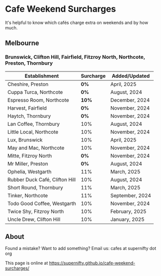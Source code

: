 # Cafe Weekend Surcharges

It's helpful to know which cafés charge extra on weekends and by how much.

## Melbourne

### Brunswick, Clifton Hill, Fairfield, Fitzroy North, Northcote, Preston, Thornbury

| Establishment | Surcharge | Added/Updated |
| - | - | - |
| Cheshire, Preston | **0%** | April, 2025 |
| Cuppa Turca, Northcote | **0%** | August, 2024 |
| Espresso Room, Northcote | **10%** | December, 2024 |
| Harvest, Fairfield | **0%** | November, 2024 |
| Haytch, Thornbury | **0%** | November, 2024 |
| Lan Coffee, Thornbury | 10% | August, 2024 |
| Little Local, Northcote | 10% | November, 2024 |
| Lux, Brunswick | 10% | April, 2025 |
| May and Mac, Northcote | 10% | November, 2024 |
| Mitte, Fitzroy North | **0%** | November, 2024 |
| Mr Miller, Preston | **0%** | August, 2024 |
| Ophelia, Westgarth | 11% | March, 2025 |
| Rubber Duck Café, Clifton Hill | 10% | August, 2024 |
| Short Round, Thornbury | 11% | March, 2025 |
| Tinker, Northcote | 11% | September, 2024 |
| Todo Good Coffee, Westgarth | 10% | November, 2024 |
| Twice Shy, Fitzroy North | 10% | February, 2025 |
| Uncle Drew, Clifton Hill | 10% | January, 2025 |

## About
Found a mistake? Want to add something? Email us: cafes at supernifty dot org

This page is online at https://supernifty.github.io/cafe-weekend-surcharges/


